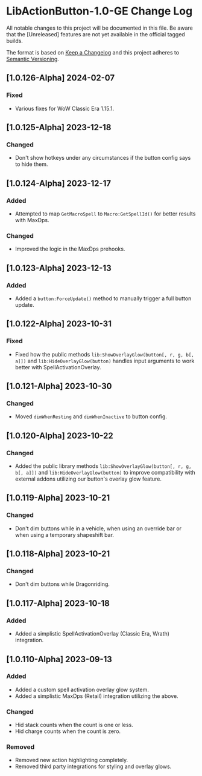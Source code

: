 # LibActionButton-1.0-GE Change Log
All notable changes to this project will be documented in this file. Be aware that the [Unreleased] features are not yet available in the official tagged builds.

The format is based on [Keep a Changelog](http://keepachangelog.com/)
and this project adheres to [Semantic Versioning](http://semver.org/).

## [1.0.126-Alpha] 2024-02-07
### Fixed
- Various fixes for WoW Classic Era 1.15.1.

## [1.0.125-Alpha] 2023-12-18
### Changed
- Don't show hotkeys under any circumstances if the button config says to hide them.

## [1.0.124-Alpha] 2023-12-17
### Added
- Attempted to map `GetMacroSpell` to `Macro:GetSpellId()` for better results with MaxDps.

### Changed
- Improved the logic in the MaxDps prehooks.

## [1.0.123-Alpha] 2023-12-13
### Added
- Added a `button:ForceUpdate()` method to manually trigger a full button update.

## [1.0.122-Alpha] 2023-10-31
### Fixed
- Fixed how the public methods `lib:ShowOverlayGlow(button[, r, g, b[, a]])` and `lib:HideOverlayGlow(button)` handles input arguments to work better with SpellActivationOverlay.

## [1.0.121-Alpha] 2023-10-30
### Changed
- Moved `dimWhenResting` and `dimWhenInactive` to button config.

## [1.0.120-Alpha] 2023-10-22
### Changed
- Added the public library methods `lib:ShowOverlayGlow(button[, r, g, b[, a]])` and `lib:HideOverlayGlow(button)` to improve compatibility with external addons utilizing our button's overlay glow feature.

## [1.0.119-Alpha] 2023-10-21
### Changed
- Don't dim buttons while in a vehicle, when using an override bar or when using a temporary shapeshift bar.

## [1.0.118-Alpha] 2023-10-21
### Changed
- Don't dim buttons while Dragonriding.

## [1.0.117-Alpha] 2023-10-18
### Added
- Added a simplistic SpellActivationOverlay (Classic Era, Wrath) integration.

## [1.0.110-Alpha] 2023-09-13
### Added
- Added a custom spell activation overlay glow system.
- Added a simplistic MaxDps (Retail) integration utilizing the above.

### Changed
- Hid stack counts when the count is one or less.
- Hid charge counts when the count is zero.

### Removed
- Removed new action highlighting completely.
- Removed third party integrations for styling and overlay glows.
